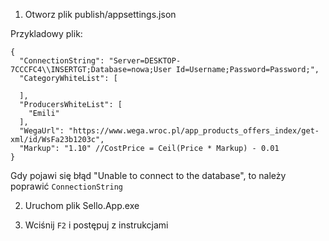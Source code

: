 1. Otworz plik publish/appsettings.json

Przykladowy plik: 
```
{
  "ConnectionString": "Server=DESKTOP-7CCCFC4\\INSERTGT;Database=nowa;User Id=Username;Password=Password;",
  "CategoryWhiteList": [

  ],
  "ProducersWhiteList": [
    "Emili"
  ],
  "WegaUrl": "https://www.wega.wroc.pl/app_products_offers_index/get-xml/id/WsFa23b1203c",
  "Markup": "1.10" //CostPrice = Ceil(Price * Markup) - 0.01
}
```

Gdy pojawi się błąd "Unable to connect to the database", to należy poprawić `ConnectionString`

2. Uruchom plik Sello.App.exe

3. Wciśnij `F2` i postępuj z instrukcjami